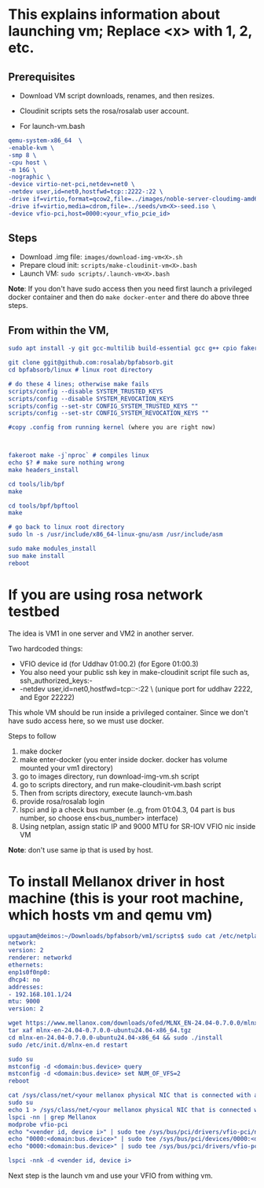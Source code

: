 # This explains information about launching vm<X>; Replace \<x> with 1, 2, etc.

## Prerequisites

* Download VM script downloads, renames, and then resizes.
* Cloudinit scripts sets the rosa/rosalab user account.

* For launch-vm<X>.bash

```cmake
qemu-system-x86_64  \
-enable-kvm \
-smp 8 \
-cpu host \
-m 16G \
-nographic \
-device virtio-net-pci,netdev=net0 \
-netdev user,id=net0,hostfwd=tcp::2222-:22 \
-drive if=virtio,format=qcow2,file=../images/noble-server-cloudimg-amd64-vm<X>.img \
-drive if=virtio,media=cdrom,file=../seeds/vm<X>-seed.iso \
-device vfio-pci,host=0000:<your_vfio_pcie_id>
```


## Steps
* Download .img file: `images/download-img-vm<X>.sh`
* Prepare cloud init: `scripts/make-cloudinit-vm<X>.bash`
* Launch VM: `sudo scripts/.launch-vm<X>.bash`

**Note**: If you don't have sudo access then you need first launch a
privileged docker container and then do `make docker-enter` and there
do above three steps.


## From within the VM,

```cmake
sudo apt install -y git gcc-multilib build-essential gcc g++ cpio fakeroot libncurses5-dev libssl-dev ccache dwarves libelf-dev cmake automake mold libdw-dev libdwarf-dev bpfcc-tools libbpfcc-dev libbpfcc zstd linux-headers-generic libtinfo-dev terminator libstdc++-11-dev libstdc++-12-dev libstdc++-13-dev libstdc++-14-dev bc fping xterm trace-cmd tcpdump flex bison rsync python3-venv ltrace sysdig kmod xdp-tools net-tools iproute2 htop libcap-dev libdisasm-dev binutils-dev unzip pkg-config lsb-release wget curl software-properties-common gnupg zlib1g openssh-client openssh-server strace bpftrace tmux gdb attr busybox vim openssl genisoimage pciutils clang llvm libvirt-daemon-system libvirt-clients qemu-kvm libbpf-dev linux-tools-common
```

```cmake
git clone ggit@github.com:rosalab/bpfabsorb.git
cd bpfabsorb/linux # linux root directory

# do these 4 lines; otherwise make fails
scripts/config --disable SYSTEM_TRUSTED_KEYS
scripts/config --disable SYSTEM_REVOCATION_KEYS
scripts/config --set-str CONFIG_SYSTEM_TRUSTED_KEYS ""
scripts/config --set-str CONFIG_SYSTEM_REVOCATION_KEYS ""

#copy .config from running kernel (where you are right now)



fakeroot make -j`nproc` # compiles linux
echo $? # make sure nothing wrong
make headers_install

cd tools/lib/bpf
make 

cd tools/bpf/bpftool
make

# go back to linux root directory
sudo ln -s /usr/include/x86_64-linux-gnu/asm /usr/include/asm

sudo make modules_install
suo make install
reboot
```

# If you are using rosa network testbed
The idea is VM1 in one server and VM2 in another server.

Two hardcoded things:
* VFIO device id (for Uddhav 01:00.2) (for Egore 01:00.3)
* You also need  your public ssh key in make-cloudinit script file
  such as, ssh_authorized_keys:- <your public ssh key>
* -netdev user,id=net0,hostfwd=tcp::<unique port>-:22 \ (unique port for uddhav 2222, and Egor 22222)



This whole VM should be run inside a privileged container. Since we don't have sudo
access here, so we must use docker.

Steps to follow
1) make docker
2) make enter-docker (you enter inside docker. docker has volume mounted your vm1 directory)
3) go to images directory, run download-img-vm<X>.sh script
4) go to scripts directory, and run make-cloudinit-vm<X>.bash script
5) Then from scripts directory, execute launch-vm<X>.bash
6) provide rosa/rosalab login
7) lspci and ip a check bus number (e..g, from 01:04.3, 04 part is bus number, so choose ens<bus_number> interface)
8) Using netplan, assign static IP and 9000 MTU for SR-IOV VFIO nic inside VM


**Note**: don't use same ip that is used by host.


# To install Mellanox driver in host machine (this is your root machine, which hosts vm<X> and qemu vm)

```cmake
upgautam@deimos:~/Downloads/bpfabsorb/vm1/scripts$ sudo cat /etc/netplan/01-netcfg.yaml
network:
version: 2
renderer: networkd
ethernets:
enp1s0f0np0:
dhcp4: no
addresses:
- 192.168.101.1/24
mtu: 9000
version: 2

```

```cmake
wget https://www.mellanox.com/downloads/ofed/MLNX_EN-24.04-0.7.0.0/mlnx-en-24.04-0.7.0.0-ubuntu24.04-x86_64.tgz
tar xaf mlnx-en-24.04-0.7.0.0-ubuntu24.04-x86_64.tgz
cd mlnx-en-24.04-0.7.0.0-ubuntu24.04-x86_64 && sudo ./install
sudo /etc/init.d/mlnx-en.d restart

```

```cmake
sudo su
mstconfig -d <domain:bus.device> query
mstconfig -d <domain:bus.device> set NUM_OF_VFS=2
reboot
```

```cmake
cat /sys/class/net/<your mellanox physical NIC that is connected with another Mellanox NIC>/device/sriov_numvfs
sudo su
echo 1 > /sys/class/net/<your mellanox physical NIC that is connected with another Mellanox NIC>/device/sriov_numvfs
lspci -nn | grep Mellanox
modprobe vfio-pci
echo "<vender id, device i>" | sudo tee /sys/bus/pci/drivers/vfio-pci/new_id
echo "0000:<domain:bus.device>" | sudo tee /sys/bus/pci/devices/0000:<domain:bus.device>/driver/unbind
echo "0000:<domain:bus.device>" | sudo tee /sys/bus/pci/drivers/vfio-pci/bind

lspci -nnk -d <vender id, device i>

```

Next step is the launch vm<X> and use your VFIO from withing vm<X>.